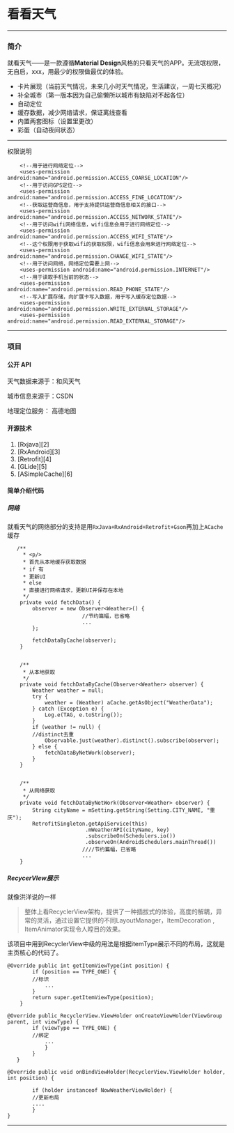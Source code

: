 # 看看天气

---- 
### 简介
就看天气——是一款遵循**Material Design**风格的只看天气的APP。无流氓权限，无自启，xxx，用最少的权限做最优的体验。
- 卡片展现（当前天气情况，未来几小时天气情况，生活建议，一周七天概况）
- 补全城市（第一版本因为自己偷懒所以城市有缺陷对不起各位）
- 自动定位
- 缓存数据，减少网络请求，保证离线查看
- 内置两套图标（设置里更改）
- 彩蛋（自动夜间状态）


---- 

权限说明

```
	<!--用于进行网络定位-->
	<uses-permission android:name="android.permission.ACCESS_COARSE_LOCATION"/>
	<!--用于访问GPS定位-->
	<uses-permission android:name="android.permission.ACCESS_FINE_LOCATION"/>
	<!--获取运营商信息，用于支持提供运营商信息相关的接口-->
	<uses-permission android:name="android.permission.ACCESS_NETWORK_STATE"/>
	<!--用于访问wifi网络信息，wifi信息会用于进行网络定位-->
	<uses-permission android:name="android.permission.ACCESS_WIFI_STATE"/>
	<!--这个权限用于获取wifi的获取权限，wifi信息会用来进行网络定位-->
	<uses-permission android:name="android.permission.CHANGE_WIFI_STATE"/>
	<!--用于访问网络，网络定位需要上网-->
	<uses-permission android:name="android.permission.INTERNET"/>
	<!--用于读取手机当前的状态-->
	<uses-permission android:name="android.permission.READ_PHONE_STATE"/>
	<!--写入扩展存储，向扩展卡写入数据，用于写入缓存定位数据-->
	<uses-permission android:name="android.permission.WRITE_EXTERNAL_STORAGE"/>
	<uses-permission android:name="android.permission.READ_EXTERNAL_STORAGE"/>

```





---- 

### 项目
#### 公开 API

天气数据来源于：和风天气

城市信息来源于：CSDN

地理定位服务： 高德地图

#### 开源技术
1. [Rxjava][2]
2. [RxAndroid][3]
3. [Retrofit][4]
4. [GLide][5]
5. [ASimpleCache][6]

#### 简单介绍代码

##### 网络
就看天气的网络部分的支持是用`RxJava+RxAndroid+Retrofit+Gson`再加上`ACache`缓存
```
   /**
	 * <p/>
	 * 首先从本地缓存获取数据
	 * if 有
	 * 更新UI
	 * else
	 * 直接进行网络请求，更新UI并保存在本地
	 */
	private void fetchData() {
	    observer = new Observer<Weather>() {
	                    //节约篇幅，已省略
	                    ...
	    };
	
	    fetchDataByCache(observer);
	}
	
	
	/**
	 * 从本地获取
	 */
	private void fetchDataByCache(Observer<Weather> observer) {
	    Weather weather = null;
	    try {
	        weather = (Weather) aCache.getAsObject("WeatherData");
	    } catch (Exception e) {
	        Log.e(TAG, e.toString());
	    }
	    if (weather != null) {
	    //distinct去重
	        Observable.just(weather).distinct().subscribe(observer);
	    } else {
	        fetchDataByNetWork(observer);
	    }
	}
	
	
	/**
	 * 从网络获取
	 */
	private void fetchDataByNetWork(Observer<Weather> observer) {
	    String cityName = mSetting.getString(Setting.CITY_NAME, "重庆");
	    RetrofitSingleton.getApiService(this)
	                     .mWeatherAPI(cityName, key)
	                     .subscribeOn(Schedulers.io())
	                     .observeOn(AndroidSchedulers.mainThread())
	                    ////节约篇幅，已省略
	                    ...
	}
```
##### RecycerVIew展示
就像洪洋说的一样
> 整体上看RecyclerView架构，提供了一种插拔式的体验，高度的解耦，异常的灵活，通过设置它提供的不同LayoutManager，ItemDecoration , ItemAnimator实现令人瞠目的效果。

该项目中用到RecyclerView中级的用法是根据itemType展示不同的布局，这就是主页核心的代码了。
```
@Override public int getItemViewType(int position) {
	    if (position == TYPE_ONE) {
	    //标识
	        ...
	    }
	    return super.getItemViewType(position);
	}

@Override public RecyclerView.ViewHolder onCreateViewHolder(ViewGroup parent, int viewType) {
	    if (viewType == TYPE_ONE) {
	    //绑定
	        ...
	        }
	    }
   }

@Override public void onBindViewHolder(RecyclerView.ViewHolder holder, int position) {

	    if (holder instanceof NowWeatherViewHolder) {
	    //更新布局
	    ....
	    }
}

```



---- 


